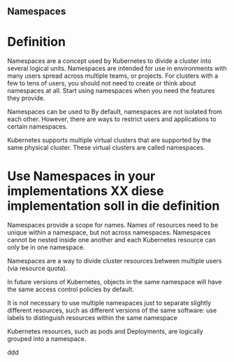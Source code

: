 ## Namespaces

# Definition

Namespaces are a concept used by Kubernetes to divide a cluster into several logical units. Namespaces are intended for use in environments with many users spread across multiple teams, or projects. For clusters with a few to tens of users, you should not need to create or think about namespaces at all. Start using namespaces when you need the features they provide.

Namespaces can be used to  By default, namespaces are not isolated from each other. However, there are ways to restrict users and applications to certain namespaces.

Kubernetes supports multiple virtual clusters that are supported by the same physical cluster. These virtual clusters are called namespaces.


# Use Namespaces in your implementations XX diese implementation soll in die definition



Namespaces provide a scope for names. Names of resources need to be unique within a namespace, but not across namespaces. Namespaces cannot be nested inside one another and each Kubernetes resource can only be in one namespace.

Namespaces are a way to divide cluster resources between multiple users (via resource quota).

In future versions of Kubernetes, objects in the same namespace will have the same access control policies by default.

It is not necessary to use multiple namespaces just to separate slightly different resources, such as different versions of the same software: use labels to distinguish resources within the same namespace




Kubernetes resources, such as pods and Deployments, are logically grouped into a namespace.





ddd
